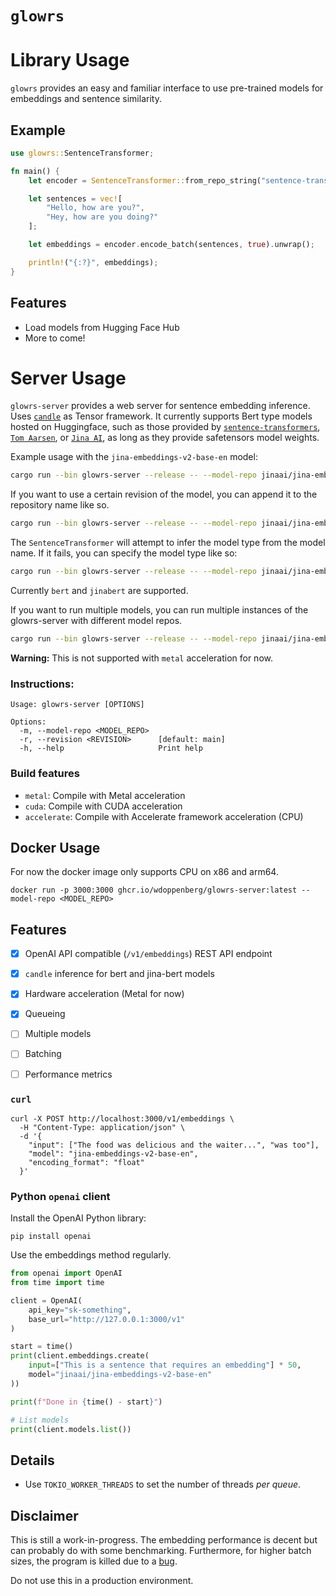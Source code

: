 # `glowrs`

# Library Usage

 
`glowrs` provides an easy and familiar interface to use pre-trained models for embeddings and sentence similarity.
 
## Example

```rust
use glowrs::SentenceTransformer;

fn main() {
    let encoder = SentenceTransformer::from_repo_string("sentence-transformers/all-MiniLM-L6-v2").unwrap();

    let sentences = vec![
        "Hello, how are you?",
        "Hey, how are you doing?"
    ];

    let embeddings = encoder.encode_batch(sentences, true).unwrap();

    println!("{:?}", embeddings);
}
```

## Features
 
- Load models from Hugging Face Hub
- More to come!


# Server Usage

`glowrs-server`  provides a web server for sentence embedding inference. Uses
[`candle`](https://github.com/huggingface/candle) as Tensor framework. It currently supports Bert type models hosted on Huggingface, such as those provided by 
[`sentence-transformers`](https://huggingface.co/sentence-transformers), 
[`Tom Aarsen`](https://huggingface.co/tomaarsen), or [`Jina AI`](https://huggingface.co/jinaai), as long as they provide safetensors model weights.


Example usage with the `jina-embeddings-v2-base-en` model:

```bash
cargo run --bin glowrs-server --release -- --model-repo jinaai/jina-embeddings-v2-base-en
```

If you want to use a certain revision of the model, you can append it to the repository name like so.

```bash
cargo run --bin glowrs-server --release -- --model-repo jinaai/jina-embeddings-v2-base-en:main
```

The `SentenceTransformer` will attempt to infer the model type from the model name. If it fails, you can specify the model type like so:

```bash
cargo run --bin glowrs-server --release -- --model-repo jinaai/jina-embeddings-v2-base-en:main:bert
```

Currently `bert` and `jinabert` are supported.

If you want to run multiple models, you can run multiple instances of the glowrs-server with different model repos.

```bash
cargo run --bin glowrs-server --release -- --model-repo jinaai/jina-embeddings-v2-base-en sentence-transformers/paraphrase-multilingual-mpnet-base-v2
```

**Warning:** This is not supported with `metal` acceleration for now. 

### Instructions:

```shell
Usage: glowrs-server [OPTIONS]

Options:
  -m, --model-repo <MODEL_REPO>  
  -r, --revision <REVISION>      [default: main]
  -h, --help                     Print help
```

### Build features

* `metal`: Compile with Metal acceleration
* `cuda`: Compile with CUDA acceleration
* `accelerate`: Compile with Accelerate framework acceleration (CPU)

## Docker Usage

For now the docker image only supports CPU on x86 and arm64. 

```shell
docker run -p 3000:3000 ghcr.io/wdoppenberg/glowrs-server:latest --model-repo <MODEL_REPO>
```


## Features

- [X] OpenAI API compatible (`/v1/embeddings`) REST API endpoint
- [X] `candle` inference for bert and jina-bert models
- [X] Hardware acceleration (Metal for now)
- [X] Queueing
- [ ] Multiple models
- [ ] Batching
- [ ] Performance metrics


### `curl`
```shell
curl -X POST http://localhost:3000/v1/embeddings \
  -H "Content-Type: application/json" \
  -d '{
    "input": ["The food was delicious and the waiter...", "was too"], 
    "model": "jina-embeddings-v2-base-en",
    "encoding_format": "float"
  }'
```


### Python `openai` client

Install the OpenAI Python library:
```shell
pip install openai
```

Use the embeddings method regularly.
```python
from openai import OpenAI
from time import time

client = OpenAI(
	api_key="sk-something",
	base_url="http://127.0.0.1:3000/v1"
)

start = time()
print(client.embeddings.create(
	input=["This is a sentence that requires an embedding"] * 50,
	model="jinaai/jina-embeddings-v2-base-en"
))

print(f"Done in {time() - start}")

# List models
print(client.models.list())
```

## Details

* Use `TOKIO_WORKER_THREADS` to set the number of threads _per queue_.

## Disclaimer

This is still a work-in-progress. The embedding performance is decent but can probably do with some
benchmarking. Furthermore, for higher batch sizes, the program is killed due to a [bug](https://github.com/huggingface/candle/issues/1596).

Do not use this in a production environment. 